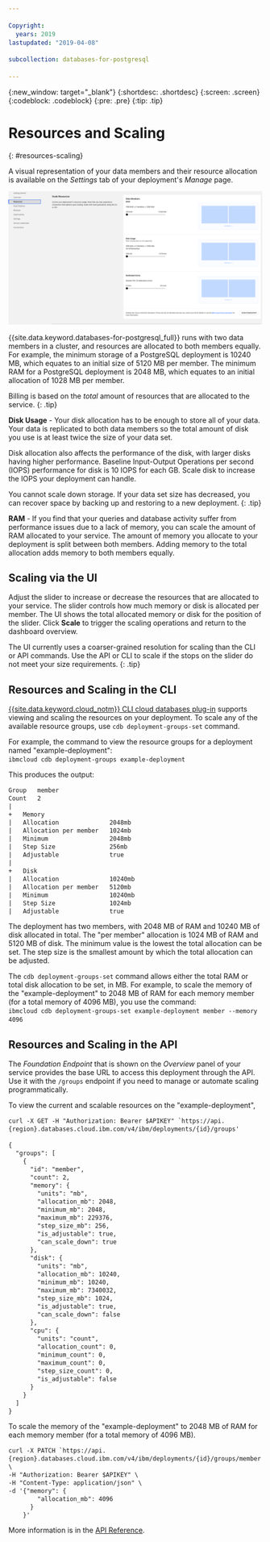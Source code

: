 ```yaml
---

Copyright:
  years: 2019
lastupdated: "2019-04-08"

subcollection: databases-for-postgresql

---
```


{:new_window: target="_blank"}
{:shortdesc: .shortdesc}
{:screen: .screen}
{:codeblock: .codeblock}
{:pre: .pre}
{:tip: .tip}

# Resources and Scaling
{: #resources-scaling}

A visual representation of your data members and their resource allocation is available on the _Settings_ tab of your deployment's _Manage_ page. 

![The Scale Resources Panel in _Settings_](images/settings-scaling.png)

{{site.data.keyword.databases-for-postgresql_full}} runs with two data members in a cluster, and resources are allocated to both members equally. For example, the minimum storage of a PostgreSQL deployment is 10240 MB, which equates to an initial size of 5120 MB per member. The minimum RAM for a PostgreSQL deployment is 2048 MB, which equates to an initial allocation of 1028 MB per member.

Billing is based on the _total_ amount of resources that are allocated to the service.
{: .tip}

**Disk Usage** -
Your disk allocation has to be enough to store all of your data. Your data is replicated to both data members so the total amount of disk you use is at least twice the size of your data set. 

Disk allocation also affects the performance of the disk, with larger disks having higher performance. Baseline Input-Output Operations per second (IOPS) performance for disk is 10 IOPS for each GB. Scale disk to increase the IOPS your deployment can handle.

You cannot scale down storage. If your data set size has decreased, you can recover space by backing up and restoring to a new deployment.
{: .tip} 

**RAM** - 
If you find that your queries and database activity suffer from performance issues due to a lack of memory, you can scale the amount of RAM allocated to your service. The amount of memory you allocate to your deployment is split between both members. Adding memory to the total allocation adds memory to both members equally.

## Scaling via the UI

Adjust the slider to increase or decrease the resources that are allocated to your service. The slider controls how much memory or disk is allocated per member. The UI shows the total allocated memory or disk for the position of the slider. Click **Scale** to trigger the scaling operations and return to the dashboard overview. 

The UI currently uses a coarser-grained resolution for scaling than the CLI or API commands. Use the API or CLI to scale if the stops on the slider do not meet your size requirements.
{: .tip}

## Resources and Scaling in the CLI 

[{{site.data.keyword.cloud_notm}} CLI cloud databases plug-in](/docs/cli/reference/ibmcloud?topic=cloud-cli-ibmcloud-cli) supports viewing and scaling the resources on your deployment. To scale any of the available resource groups, use `cdb deployment-groups-set` command. 

For example, the command to view the resource groups for a deployment named "example-deployment":  
`ibmcloud cdb deployment-groups example-deployment`

This produces the output:

```
Group   member
Count   2
|
+   Memory
|   Allocation              2048mb
|   Allocation per member   1024mb
|   Minimum                 2048mb
|   Step Size               256mb
|   Adjustable              true
|
+   Disk
|   Allocation              10240mb
|   Allocation per member   5120mb
|   Minimum                 10240mb
|   Step Size               1024mb
|   Adjustable              true
```

The deployment has two members, with 2048 MB of RAM and 10240 MB of disk allocated in total. The "per member" allocation is 1024 MB of RAM and 5120 MB of disk. The minimum value is the lowest the total allocation can be set. The step size is the smallest amount by which the total allocation can be adjusted.

The `cdb deployment-groups-set` command allows either the total RAM or total disk allocation to be set, in MB. For example, to scale the memory of the "example-deployment" to 2048 MB of RAM for each memory member (for a total memory of 4096 MB), you use the command:  
`ibmcloud cdb deployment-groups-set example-deployment member --memory 4096`

## Resources and Scaling in the API

The _Foundation Endpoint_ that is shown on the _Overview_ panel of your service provides the base URL to access this deployment through the API. Use it with the `/groups` endpoint if you need to manage or automate scaling programmatically. 

To view the current and scalable resources on the "example-deployment",
```
curl -X GET -H "Authorization: Bearer $APIKEY" `https://api.{region}.databases.cloud.ibm.com/v4/ibm/deployments/{id}/groups'

{
  "groups": [
    {
      "id": "member",
      "count": 2,
      "memory": {
        "units": "mb",
        "allocation_mb": 2048,
        "minimum_mb": 2048,
        "maximum_mb": 229376,
        "step_size_mb": 256,
        "is_adjustable": true,
        "can_scale_down": true
      },
      "disk": {
        "units": "mb",
        "allocation_mb": 10240,
        "minimum_mb": 10240,
        "maximum_mb": 7340032,
        "step_size_mb": 1024,
        "is_adjustable": true,
        "can_scale_down": false
      },
      "cpu": {
        "units": "count",
        "allocation_count": 0,
        "minimum_count": 0,
        "maximum_count": 0,
        "step_size_count": 0,
        "is_adjustable": false
      }
    }
  ]
}
```

To scale the memory of the "example-deployment" to 2048 MB of RAM for each memory member (for a total memory of 4096 MB).
```
curl -X PATCH `https://api.{region}.databases.cloud.ibm.com/v4/ibm/deployments/{id}/groups/member' \
-H "Authorization: Bearer $APIKEY" \
-H "Content-Type: application/json" \
-d '{"memory": {
        "allocation_mb": 4096
      }
    }'
```

More information is in the [API Reference](https://{DomainName}/apidocs/cloud-databases-api#get-currently-available-scaling-groups-from-a-depl).